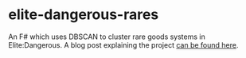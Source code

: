 # elite-dangerous-rares
An F# which uses DBSCAN to cluster rare goods systems in Elite:Dangerous. A blog post explaining the project [can be found here](http://blog.usermaatre.co.uk/programming/2015/02/13/using-dbscan-for-fun-and-profit-in-elite-dangerous/).
